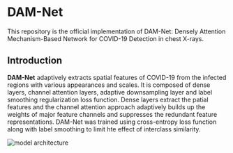 # DAM-Net
This repository is the official implementation of DAM-Net: Densely Attention Mechanism-Based Network for COVID-19 Detection in chest X-rays.

## Introduction
**DAM-Net** adaptively extracts spatial features of COVID-19 from the infected regions with various appearances and scales. It is composed of dense layers, channel attention layers, adaptive downsampling layer and label smoothing regularization loss function. Dense layers extract the patial features and the channel attention approach adaptively builds up the weights of major feature channels and suppresses the redundant feature representations. DAM-Net was trained using cross-entropy loss function along with label smoothing to limit hte effect of interclass similarity.


![model architecture](https://github.com/Zahid672/DAM-Net-Densely-Attention-Mechanism-Based-Network-for-COVID-19-detection/blob/main/images/model.PNG)
